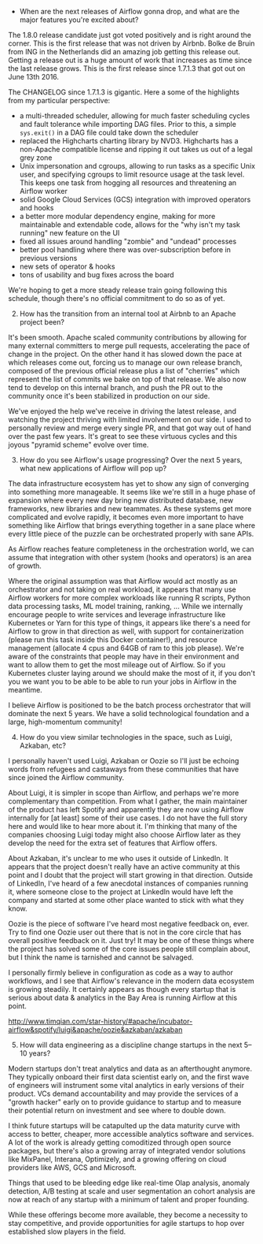 * When are the next releases of Airflow gonna drop, and what are the major features you're excited about?

The 1.8.0 release candidate just got voted positively and is right around the
corner. This is the first release that was not driven by Airbnb.
Bolke de Bruin from ING in the Netherlands did
an amazing job getting this release out.
Getting a release out is a huge amount of work that increases as time since
the last release grows.
This is the first release since
1.7.1.3 that got out on June 13th 2016.

The CHANGELOG since 1.7.1.3 is gigantic. Here a some of the highlights from
my particular perspective:
* a multi-threaded scheduler, allowing for much faster scheduling cycles
and fault tolerance while importing DAG files. Prior to this, a simple
`sys.exit()` in a DAG file could take down the scheduler
* replaced the Highcharts charting library by NVD3. Highcharts has a
non-Apache compatible license and ripping it out takes us out of a legal
grey zone
* Unix impersonation and cgroups, allowing to run tasks as a specific Unix
user, and specifying cgroups to limit resource usage at the task level. This
keeps one task from hogging all resources and threatening an Airflow
worker
* solid Google Cloud Services (GCS) integration with improved operators
and hooks
* a better more modular dependency engine, making for more maintainable and
extendable code, allows for the "why isn't my task running" new feature on the
UI
* fixed all issues around handling "zombie" and "undead" processes
* better pool handling where there was over-subscription before in previous versions
* new sets of operator & hooks
* tons of usability and bug fixes across the board

We're hoping to get a more steady release train going following this
schedule, though there's no official commitment to do so as of yet.

2. How has the transition from an internal tool at Airbnb to an Apache project been?

It's been smooth. Apache scaled community contributions by
allowing for many external committers to merge pull requests, accelerating
the pace of change in the project. On the other hand it has slowed down the
pace at which releases come out, forcing us to manage our own release branch,
composed of the previous official release plus a list of "cherries" which
represent the list of commits we bake on top of that release. We also now
tend to develop on this internal branch, and push the PR out to the
community once it's been stabilized in production on our side.

We've enjoyed the help we've receive in driving the latest release, and
watching the project thriving with limited involvement on our side. I
used to personally review and merge every single PR, and that got way out of
hand over the past few years. It's great to see these virtuous cycles and
this joyous "pyramid scheme" evolve over time.

3. How do you see Airflow's usage progressing? Over the next 5 years, what new applications of Airflow will pop up?

The data infrastructure ecosystem has yet to show any sign of converging into
something more manageable. It seems like we're still in a huge phase of
expansion where every new day bring new distributed database, new frameworks,
new libraries and new teammates. As these systems get more complicated and evolve
rapidly, it becomes even more important to have something like Airflow that
brings everything together in a sane place where every little piece of the
puzzle can be orchestrated properly with sane APIs.

As Airflow reaches feature completeness in the orchestration world, we
can assume that integration with other system (hooks and operators)
is an area of growth.

Where the original assumption was that Airflow would act mostly as an
orchestrator and not taking on real workload, it appears that many use
Airflow workers for more complex workloads like running R scripts, Python
data processing tasks, ML model training, ranking, ... While we internally
encourage people to write services and leverage infrastructure like
Kubernetes or Yarn for this type of things, it appears like there's a need
for Airflow to grow in that direction as well, with support for
containerization (please run this task inside this Docker container!), and
resource management (allocate 4 cpus and 64GB of ram to this job please).
We're aware of the constraints that people may have in their environment
and want to allow them to get the most mileage out of Airflow. So if you
Kubernetes cluster laying around we should make the most of it, if you don't
you we want you to be able to be able to run your jobs in Airflow in
the meantime.

I believe Airflow is positioned to be the batch process orchestrator that
will dominate the next 5 years. We have a solid technological foundation
and a large, high-momentum community!


4. How do you view similar technologies in the space, such as Luigi, Azkaban, etc?

I personally haven't used Luigi, Azkaban or Oozie so I'll just be echoing
words from refugees and castaways from these communities that have since
joined the Airflow community.

About Luigi, it is simpler in scope than
Airflow, and perhaps we're more complementary than competition.
From what I gather, the main maintainer of the product has left
Spotify and apparently they are now using Airflow internally for [at least]
some of their use cases. I do not have the
full story here and would like to hear more about it. I'm thinking that
many of the companies
choosing Luigi today might also choose Airflow later as they develop
the need for the extra set of features that Airflow offers.

About Azkaban, it's unclear to me who uses it outside of LinkedIn. It appears
that the project doesn't really have an active community at this point and I
doubt that the project will start growing in that direction. Outside of LinkedIn,
I've heard of a few anecdotal instances of companies running it,
where someone close to the project at LinkedIn would have left the
company and started at some other place wanted to stick with what they know.

Oozie is the piece of software I've heard most negative feedback on, ever.
Try to
find one Oozie user out there that is not in the core circle that has
overall positive feedback on it. Just try! It may be one of these things
where the project has solved some of the core issues people still complain
about, but I think the name is tarnished  and cannot be salvaged.

I personally firmly believe in configuration as code as a way to author
workflows, and I see that Airflow's relevance in the modern data ecosystem
is growing steadily. It certainly appears as though every startup that is serious
about data & analytics in the Bay Area is running Airflow at this point.

http://www.timqian.com/star-history/#apache/incubator-airflow&spotify/luigi&apache/oozie&azkaban/azkaban

5. How will data engineering as a discipline change startups in the next 5–10 years?

Modern startups don't treat analytics and data as an afterthought anymore.
They typically onboard their first data scientist early on, and the first
wave of engineers will instrument some vital analytics in early versions
of their product. VCs demand accountability and may provide the services of a
"growth hacker" early on to provide guidance
to startup and to measure their potential return on investment and see where
to double down.

I think future startups will be catapulted up the data maturity curve
with access to better, cheaper, more accessible analytics software and services.
A lot of the work is already getting comoditized through open source
packages, but there's also a growing array of integrated vendor solutions
like MixPanel,
Interana, Optimizely, and a growing offering on cloud providers like AWS,
GCS and Microsoft.

Things that used to be bleeding edge like real-time Olap analysis,
anomaly detection, A/B testing at scale and user segmentation an cohort
analysis are now at reach of any startup with a minimum of
talent and proper founding.

While these offerings become more available, they become a necessity
to stay competitive, and provide opportunities for agile startups to hop over
established slow players in the field.
